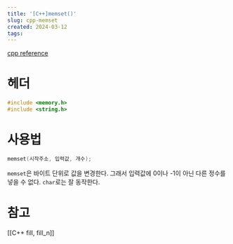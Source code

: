 ```yaml
---
title: '[C++]memset()'
slug: cpp-memset
created: 2024-03-12
tags:
---
```


[cpp reference][1]

# 헤더

```cpp
#include <memory.h>
#include <string.h>
```

# 사용법

```cpp
memset(시작주소, 입력값, 개수);
```

`memset`은 바이트 단위로 값을 변경한다. 그래서 입력값에 0이나 -1이 아닌 다른 정수를 넣을 수 없다. `char`로는 잘 동작한다.

# 참고

[[C++ fill, fill_n]]

[1]: https://en.cppreference.com/w/cpp/string/byte/memset

